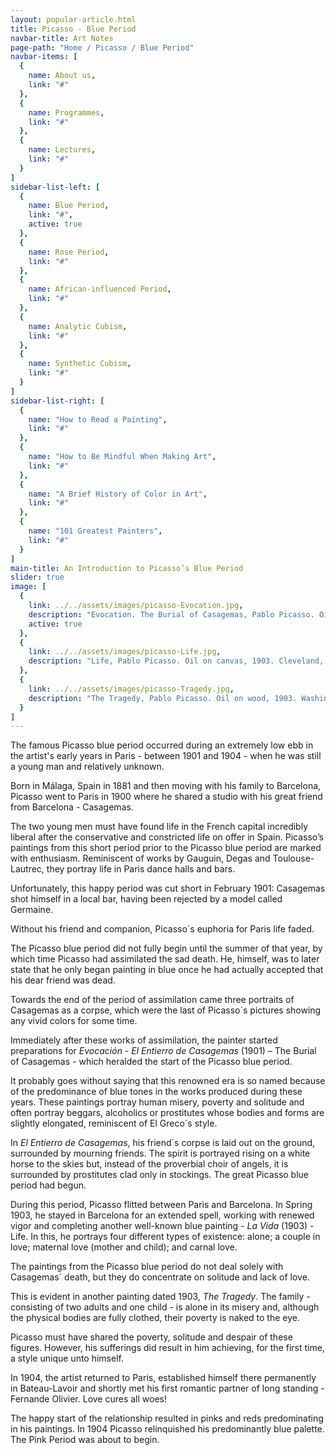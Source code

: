 ```yaml
---
layout: popular-article.html
title: Picasso - Blue Period
navbar-title: Art Notes
page-path: "Home / Picasso / Blue Period"
navbar-items: [
  {
    name: About us,
    link: "#"
  },
  {
    name: Programmes,
    link: "#"
  },
  {
    name: Lectures,
    link: "#"
  }
]
sidebar-list-left: [
  {
    name: Blue Period,
    link: "#",
    active: true
  },
  {
    name: Rose Period,
    link: "#"
  },
  {
    name: African-influenced Period,
    link: "#"
  },
  {
    name: Analytic Cubism,
    link: "#"
  },
  {
    name: Synthetic Cubism,
    link: "#"
  }
]
sidebar-list-right: [
  {
    name: "How to Read a Painting",
    link: "#"
  },
  {
    name: "How to Be Mindful When Making Art",
    link: "#"
  },
  {
    name: "A Brief History of Color in Art",
    link: "#"
  },
  {
    name: "101 Greatest Painters",
    link: "#"
  }
]
main-title: An Introduction to Picasso’s Blue Period
slider: true
image: [
  {
    link: ../../assets/images/picasso-Evocation.jpg,
    description: "Evocation. The Burial of Casagemas, Pablo Picasso. Oil on canvas, 1901. Paris, Musee d'Art Moderne de la Ville de Paris. © Sucesión Pablo Picasso, VEGAP, Madrid, 2014",
    active: true
  },
  {
    link: ../../assets/images/picasso-Life.jpg,
    description: "Life, Pablo Picasso. Oil on canvas, 1903. Cleveland, The Cleveland Museum of Art. Gift of the Hanna Fund, 1945.24"
  },
  {
    link: ../../assets/images/picasso-Tragedy.jpg,
    description: "The Tragedy, Pablo Picasso. Oil on wood, 1903. Washington, National Gallery of Art, Washington, Chester Dale Collection © 2012 Estate of Pablo Picasso/Artists Rights Society (ARS), New York"
  }
]
---
```

The famous Picasso blue period occurred during an extremely low ebb in the artist's early years in Paris - between 1901 and 1904 - when he was still a young man and relatively unknown.

Born in Málaga, Spain in 1881 and then moving with his family to Barcelona, Picasso went to Paris in 1900 where he shared a studio with his great friend from Barcelona - Casagemas.

The two young men must have found life in the French capital incredibly liberal after the conservative and constricted life on offer in Spain. Picasso’s paintings from this short period prior to the Picasso blue period are marked with enthusiasm. Reminiscent of works by Gauguin, Degas and Toulouse-Lautrec, they portray life in Paris dance halls and bars.

Unfortunately, this happy period was cut short in February 1901: Casagemas shot himself in a local bar, having been rejected by a model called Germaine.

Without his friend and companion, Picasso´s euphoria for Paris life faded.

The Picasso blue period did not fully begin until the summer of that year, by which time Picasso had assimilated the sad death. He, himself, was to later state that he only began painting in blue once he had actually accepted that his dear friend was dead.

Towards the end of the period of assimilation came three portraits of Casagemas as a corpse, which were the last of Picasso´s pictures showing any vivid colors for some time.

Immediately after these works of assimilation, the painter started preparations for _Evocación - El Entierro de Casagemas_ (1901) – The Burial of Casagemas - which heralded the start of the Picasso blue period.

It probably goes without saying that this renowned era is so named because of the predominance of blue tones in the works produced during these years. These paintings portray human misery, poverty and solitude and often portray beggars, alcoholics or prostitutes whose bodies and forms are slightly elongated, reminiscent of El Greco´s style.

In _El Entierro de Casagemas_, his friend´s corpse is laid out on the ground, surrounded by mourning friends. The spirit is portrayed rising on a white horse to the skies but, instead of the proverbial choir of angels, it is surrounded by prostitutes clad only in stockings. The great Picasso blue period had begun.

During this period, Picasso flitted between Paris and Barcelona. In Spring 1903, he stayed in Barcelona for an extended spell, working with renewed vigor and completing another well-known blue painting - _La Vida_ (1903) - Life. In this, he portrays four different types of existence: alone; a couple in love; maternal love (mother and child); and carnal love.

The paintings from the Picasso blue period do not deal solely with Casagemas´ death, but they do concentrate on solitude and lack of love.

This is evident in another painting dated 1903, _The Tragedy_. The family - consisting of two adults and one child - is alone in its misery and, although the physical bodies are fully clothed, their poverty is naked to the eye.

Picasso must have shared the poverty, solitude and despair of these figures. However, his sufferings did result in him achieving, for the first time, a style unique unto himself.

In 1904, the artist returned to Paris, established himself there permanently in Bateau-Lavoir and shortly met his first romantic partner of long standing - Fernande Olivier. Love cures all woes!

The happy start of the relationship resulted in pinks and reds predominating in his paintings. In 1904 Picasso relinquished his predominantly blue palette. The Pink Period was about to begin.
